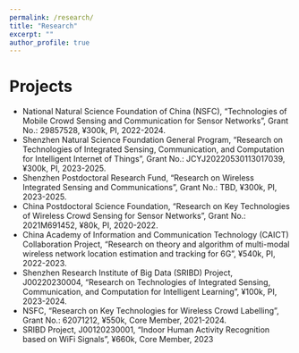 ```yaml
---
permalink: /research/
title: "Research"
excerpt: ""
author_profile: true
---
```


# Projects
- National Natural Science Foundation of China (NSFC), “Technologies of Mobile Crowd Sensing and Communication for Sensor Networks”, Grant No.: 29857528, ¥300k, PI, 2022-2024.
- Shenzhen Natural Science Foundation General Program, “Research on Technologies of Integrated Sensing, Communication, and Computation for Intelligent Internet of Things”, Grant No.: JCYJ20220530113017039, ¥300k, PI, 2023-2025.
- Shenzhen Postdoctoral Research Fund,  “Research on Wireless Integrated Sensing and Communications”, Grant No.: TBD, ¥300k, PI, 2023-2025.
- China Postdoctoral Science Foundation, “Research on Key Technologies of Wireless Crowd Sensing for Sensor Networks”, Grant No.: 2021M691452, ¥80k, PI, 2020-2022.
- China Academy of Information and Communication Technology (CAICT) Collaboration Project, “Research on theory and algorithm of multi-modal wireless network location estimation and tracking for 6G”, ¥540k, PI, 2022-2023.
- Shenzhen Research Institute of Big Data (SRIBD) Project, J00220230004, “Research on Technologies of Integrated Sensing, Communication, and Computation for Intelligent Learning”, ¥100k, PI, 2023-2024.
- NSFC, “Research on Key Technologies for Wireless Crowd Labelling”, Grant No.: 62071212, ¥550k, Core Member, 2021-2024.
- SRIBD Project, J00120230001, “Indoor Human Activity Recognition based on WiFi Signals”, ¥660k, Core Member, 2023
